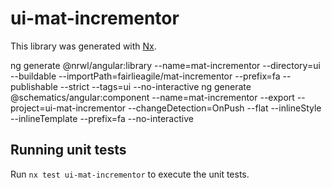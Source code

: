 # ui-mat-incrementor

This library was generated with [Nx](https://nx.dev).

ng generate @nrwl/angular:library --name=mat-incrementor --directory=ui --buildable --importPath=fairlieagile/mat-incrementor --prefix=fa --publishable --strict --tags=ui --no-interactive
ng generate @schematics/angular:component --name=mat-incrementor --export --project=ui-mat-incrementor --changeDetection=OnPush --flat --inlineStyle --inlineTemplate --prefix=fa --no-interactive

## Running unit tests

Run `nx test ui-mat-incrementor` to execute the unit tests.
